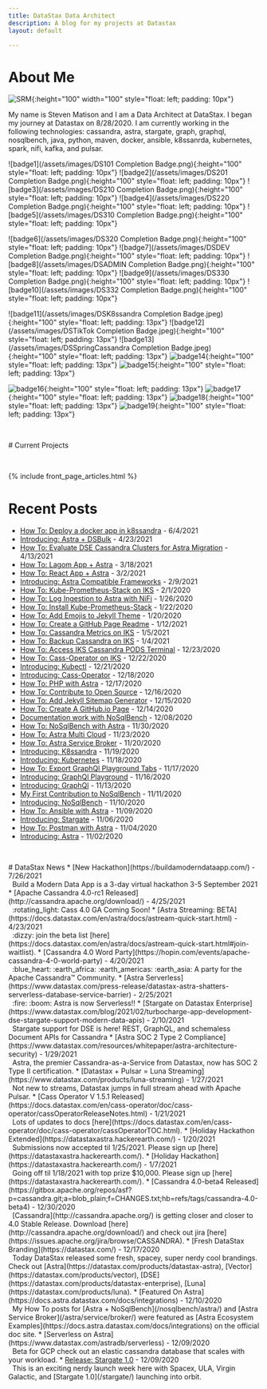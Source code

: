 ```yaml
---
title: DataStax Data Architect
description: A blog for my projects at Datastax
layout: default

---
```


# About Me

![SRM](/assets/images/SRM.png){:height="100" width="100" style="float: left; padding: 10px"}
 
My name is Steven Matison and I am a Data Architect at DataStax. I began my journey at Datastax on 8/28/2020. 
I am currently working in the following technologies: cassandra, astra, stargate, graph, graphql, nosqlbench, java, python, maven, docker, ansible, k8ssanrda, kubernetes, spark, nifi, kafka, and pulsar.

![badge1](/assets/images/DS101 Completion Badge.png){:height="100" style="float: left; padding: 10px"}
![badge2](/assets/images/DS201 Completion Badge.png){:height="100" style="float: left; padding: 10px"}
![badge3](/assets/images/DS210 Completion Badge.png){:height="100" style="float: left; padding: 10px"}
![badge4](/assets/images/DS220 Completion Badge.png){:height="100" style="float: left; padding: 10px"}
![badge5](/assets/images/DS310 Completion Badge.png){:height="100" style="float: left; padding: 10px"}

<div style="clear: both"></div>

![badge6](/assets/images/DS320 Completion Badge.png){:height="100" style="float: left; padding: 10px"}
![badge7](/assets/images/DSDEV Completion Badge.png){:height="100" style="float: left; padding: 10px"}
![badge8](/assets/images/DSADMIN Completion Badge.png){:height="100" style="float: left; padding: 10px"}
![badge9](/assets/images/DS330 Completion Badge.png){:height="100" style="float: left; padding: 10px"}
![badge10](/assets/images/DS332 Completion Badge.png){:height="100" style="float: left; padding: 10px"}

<div style="clear: both"></div>

![badge11](/assets/images/DSK8ssandra Completion Badge.jpeg){:height="100" style="float: left; padding: 13px"}
![badge12](/assets/images/DSTikTok Completion Badge.jpeg){:height="100" style="float: left; padding: 13px"}
![badge13](/assets/images/DSSpringCassandra Completion Badge.jpeg){:height="100" style="float: left; padding: 13px"}
![badge14](/assets/images/DSIntroToCassandra.png){:height="100" style="float: left; padding: 13px"}
![badge15](/assets/images/DSSqlToNoSql.png){:height="100" style="float: left; padding: 13px"}

<div style="clear: both"></div>

![badge16](/assets/images/DSIntroToNosql.png){:height="100" style="float: left; padding: 13px"}
![badge17](/assets/images/DSNetflixClone.png){:height="100" style="float: left; padding: 13px"}
![badge18](/assets/images/DSToDoApp.png){:height="100" style="float: left; padding: 13px"}
![badge19](/assets/images/DSAppDevGold.png){:height="100" style="float: left; padding: 13px"}


<div style="clear: both"></div>
<p>&nbsp;</p>
# Current Projects
<p>&nbsp;</p>
{% include front_page_articles.html %}

# Recent Posts
*	[How To: Deploy a docker app in k8ssandra](/k8ssandra/) - 6/4/2021
*	[Introducing: Astra + DSBulk](/astra/dsbulk/) - 4/23/2021 
*	[How To: Evaluate DSE Cassandra Clusters for Astra Migration](/astra/perseverance/) - 4/13/2021 
*	[How To: Lagom App + Astra](/astra/application/frameworks/lagom/) - 3/18/2021
*	[How To: React App + Astra](/astra/application/frameworks/react/) - 3/2/2021
* 	[Introducing: Astra Compatible Frameworks](/astra/application/frameworks/) - 2/9/2021
*	[How To: Kube-Prometheus-Stack on IKS](/kubernetes/cass-operator/iks/kube-prometheus-stack/) - 2/1/2020
*	[How To: Log Ingestion to Astra with NiFi](/astra/nifi/) - 1/26/2020
*	[How To: Install Kube-Prometheus-Stack](/kubernetes/cass-operator/kube-prometheus-stack/) - 1/22/2020
*   [How To: Add Emojis to Jekyll Theme](/blog/jekyll/jemoji/) - 1/20/2020
*	[How To: Create a GitHub Page Readme](/blog/github/page/readme/) - 1/12/2021
*	[How To: Cassandra Metrics on IKS](/kubernetes/cass-operator/iks/metrics/) - 1/5/2021
*	[How To: Backup Cassandra on IKS](/kubernetes/cass-operator/iks/backups/) - 1/4/2021
*	[How To: Access IKS Cassandra PODS Terminal](/kubernetes/cass-operator/iks/access/) - 12/23/2020
*	[How To: Cass-Operator on IKS](/kubernetes/cass-operator/iks/) - 12/22/2020
*	[Introducing: Kubectl](/kubernetes/kubectl/) - 12/21/2020
*	[Introducing: Cass-Operator](/kubernetes/cass-operator/) - 12/18/2020
*	[How To: PHP with Astra](/astra/drivers/php/) - 12/17/2020
*   <a href="/blog/contribute/opensource/">How To: Contribute to Open Source</a> - 12/16/2020
*   <a href="/blog/jekyll/sitemap/">How To: Add Jekyll Sitemap Generator</a> - 12/15/2020
*   <a href="/blog/create/github/page/">How To: Create A GitHub.io Page</a> - 12/14/2020
*   <a href="/nosqlbench/contribution/2/">Documentation work with NoSqlBench</a> - 12/08/2020
*	<a href="/nosqlbench/astra/">How To: NoSqlBench with Astra</a> - 11/30/2020
*	<a href="/astra/multi/cloud/">How To: Astra Multi Cloud</a> - 11/23/2020
*	<a href="/astra/service/broker/">How To: Astra Service Broker</a> - 11/20/2020
*	<a href="/k8ssandra/">Introducing: K8ssandra</a> - 11/19/2020
*   <a href="/kubernetes/">Introducing: Kubernetes</a> - 11/18/2020
*	<a href="/stargate/graphql/playground/day/1/">How To: Export GraphQl Playground Tabs</a> - 11/17/2020
*   <a href="/stargate/graphql/playground/">Introducing: GraphQl Playground</a> - 11/16/2020
*   <a href="/stargate/graphql/">Introducing: GraphQl</a> - 11/13/2020
*   <a href="/nosqlbench/contribution/1/">My First Contribution to NoSqlBench</a> - 11/11/2020
*   <a href="/nosqlbench/">Introducing: NoSqlBench</a> - 11/10/2020
*   <a href="/astra/ansible/">How To: Ansible with Astra</a> - 11/09/2020
*	<a href="/stargate/">Introducing: Stargate</a> - 11/06/2020
*   <a href="/astra/postman/">How To: Postman with Astra</a> - 11/04/2020
*	<a href="/astra/">Introducing: Astra</a> - 11/02/2020

<div style="clear: both"></div>
<p>&nbsp;</p>
# DataStax News
*	[New Hackathon](https://buildamoderndataapp.com/) - 7/26/2021
<br>&nbsp; Build a Modern Data App is a 3-day virtual hackathon 3-5 September 2021
*	[Apache Cassandra 4.0-rc1 Released](http://cassandra.apache.org/download/) - 4/25/2021
<br>&nbsp; :rotating_light: Cass 4.0 GA Coming Soon!
*	[Astra Streaming: BETA](https://docs.datastax.com/en/astra/docs/astream-quick-start.html) - 4/23/2021
<br>&nbsp; :dizzy: join the beta list [here](https://docs.datastax.com/en/astra/docs/astream-quick-start.html#join-waitlist).
*	[Cassandra 4.0 Word Party](https://hopin.com/events/apache-cassandra-4-0-world-party) - 4/20/2021
<br>&nbsp; :blue_heart: :earth_africa: :earth_americas: :earth_asia: A party for the Apache Cassandra™ Community.
*	[Astra Serverless](https://www.datastax.com/press-release/datastax-astra-shatters-serverless-database-service-barrier) - 2/25/2021
<br>&nbsp; :fire: :boom: Astra is now Serverless!!
*	[Stargate on Datastax Enterprise](https://www.datastax.com/blog/2021/02/turbocharge-app-development-dse-stargate-support-modern-data-apis) - 2/10/2021
<br>&nbsp; Stargate support for DSE is here! REST, GraphQL, and schemaless Document APIs for Cassandra
*	[Astra SOC 2 Type 2 Compliance](https://www.datastax.com/resources/whitepaper/astra-architecture-security) - 1/29/2021
<br>&nbsp; Astra, the premier Cassandra-as-a-Service from Datastax, now has SOC 2 Type II certification.
* 	[Datastax + Pulsar = Luna Streaming](https://www.datastax.com/products/luna-streaming) - 1/27/2021
<br>&nbsp; Not new to streams, Datastax jumps in full stream ahead with Apache Pulsar.
*	[Cass Operator V 1.5.1 Released](https://docs.datastax.com/en/cass-operator/doc/cass-operator/cassOperatorReleaseNotes.html) - 1/21/2021
<br>&nbsp; Lots of updates to docs [here](https://docs.datastax.com/en/cass-operator/doc/cass-operator/cassOperatorTOC.html).
*	[Holiday Hackathon Extended](https://datastaxastra.hackerearth.com/) - 1/20/2021
<br>&nbsp; Submissions now accepted til 1/25/2021.  Please sign up [here](https://datastaxastra.hackerearth.com/).
*	[Holiday Hackathon](https://datastaxastra.hackerearth.com/) - 1/7/2021
<br>&nbsp; Going off til 1/18/2021 with top prize $10,000.  Please sign up [here](https://datastaxastra.hackerearth.com/).
*	[Cassandra 4.0-beta4 Released](https://gitbox.apache.org/repos/asf?p=cassandra.git;a=blob_plain;f=CHANGES.txt;hb=refs/tags/cassandra-4.0-beta4) - 12/30/2020
<br>&nbsp; [Cassandra](http://cassandra.apache.org/) is getting closer and closer to 4.0 Stable Release.  Download [here](http://cassandra.apache.org/download/) and check out jira [here](https://issues.apache.org/jira/browse/CASSANDRA).  
*	[Fresh DataStax Branding](https://datastax.com/) - 12/17/2020
<br>&nbsp; Today DataStax released some fresh, spacey, super nerdy cool brandings. Check out [Astra](https://datastax.com/products/datastax-astra), [Vector](https://datastax.com/products/vector), [DSE](https://datastax.com/products/datastax-enterprise), [Luna](https://datastax.com/products/luna).
*   [Featured On Astra](https://docs.astra.datastax.com/docs/integrations) - 12/10/2020
<br>&nbsp; My How To posts for [Astra + NoSqlBench](/nosqlbench/astra/) and [Astra Service Broker](/astra/service/broker/) were featured as [Astra Ecosystem Examples](https://docs.astra.datastax.com/docs/integrations) on the official doc site.
*	[Serverless on Astra](https://www.datastax.com/astradb/serverless) - 12/09/2020
<br>&nbsp; Beta for GCP check out an elastic cassandra database that scales with your workload.
*   <a href="https://stargate.io/2020/12/09/announcing-stargate-10-ga-rest-graphql-schemaless-json-for-your-cassandra-development.html">Release: Stargate 1.0</a> - 12/09/2020
<br>&nbsp; This is an exciting nerdy launch week here with Spacex, ULA, Virgin Galactic, and [Stargate 1.0](/stargate/) launching into orbit.
